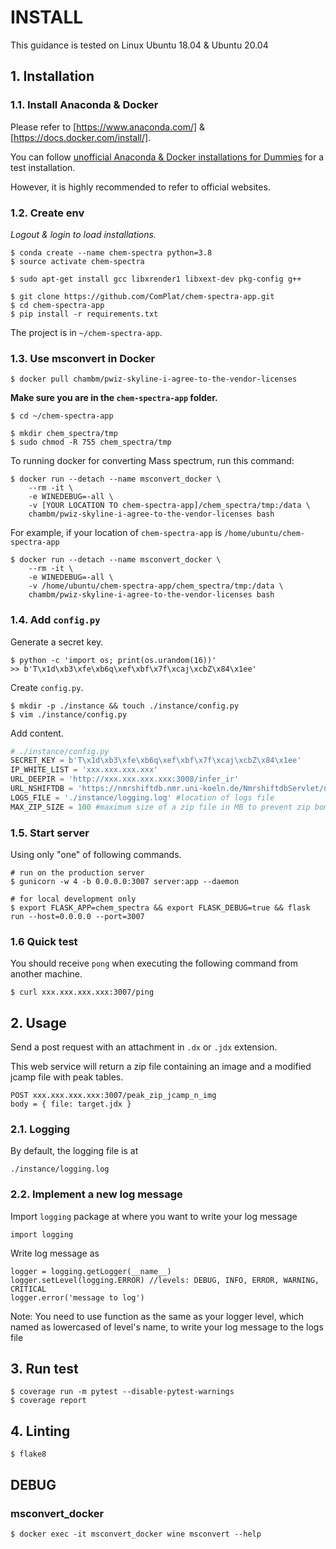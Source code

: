 # INSTALL

This guidance is tested on Linux Ubuntu 18.04 & Ubuntu 20.04

## 1. Installation

### 1.1. Install Anaconda & Docker

Please refer to [https://www.anaconda.com/] & [https://docs.docker.com/install/].

You can follow [unofficial Anaconda & Docker installations for Dummies](INSTALL_BASIC.md) for a test installation.

However, it is highly recommended to refer to official websites.

### 1.2. Create env

_Logout & login to load installations._

```
$ conda create --name chem-spectra python=3.8
$ source activate chem-spectra
```

```
$ sudo apt-get install gcc libxrender1 libxext-dev pkg-config g++
```

```
$ git clone https://github.com/ComPlat/chem-spectra-app.git
$ cd chem-spectra-app
$ pip install -r requirements.txt
```

The project is in `~/chem-spectra-app`.


### 1.3. Use msconvert in Docker

```
$ docker pull chambm/pwiz-skyline-i-agree-to-the-vendor-licenses
```

__Make sure you are in the `chem-spectra-app` folder.__
```
$ cd ~/chem-spectra-app
```

```
$ mkdir chem_spectra/tmp
$ sudo chmod -R 755 chem_spectra/tmp
```
To running docker for converting Mass spectrum, run this command:
```
$ docker run --detach --name msconvert_docker \
    --rm -it \
    -e WINEDEBUG=-all \
    -v [YOUR LOCATION TO chem-spectra-app]/chem_spectra/tmp:/data \
    chambm/pwiz-skyline-i-agree-to-the-vendor-licenses bash
```

For example, if your location of `chem-spectra-app` is `/home/ubuntu/chem-spectra-app`
```
$ docker run --detach --name msconvert_docker \
    --rm -it \
    -e WINEDEBUG=-all \
    -v /home/ubuntu/chem-spectra-app/chem_spectra/tmp:/data \
    chambm/pwiz-skyline-i-agree-to-the-vendor-licenses bash
```

### 1.4. Add `config.py`

Generate a secret key.

```
$ python -c 'import os; print(os.urandom(16))'
>> b'T\x1d\xb3\xfe\xb6q\xef\xbf\x7f\xcaj\xcbZ\x84\x1ee'
```

Create `config.py`.

```
$ mkdir -p ./instance && touch ./instance/config.py
$ vim ./instance/config.py
```

Add content.

```python
# ./instance/config.py
SECRET_KEY = b'T\x1d\xb3\xfe\xb6q\xef\xbf\x7f\xcaj\xcbZ\x84\x1ee'
IP_WHITE_LIST = 'xxx.xxx.xxx.xxx'
URL_DEEPIR = 'http://xxx.xxx.xxx.xxx:3008/infer_ir'
URL_NSHIFTDB = 'https://nmrshiftdb.nmr.uni-koeln.de/NmrshiftdbServlet/nmrshiftdbaction/quickcheck'
LOGS_FILE = './instance/logging.log' #location of logs file
MAX_ZIP_SIZE = 100 #maximum size of a zip file in MB to prevent zip bomb, default is 100 MB
```

### 1.5. Start server

Using only "one" of following commands.

```
# run on the production server
$ gunicorn -w 4 -b 0.0.0.0:3007 server:app --daemon
```


```
# for local development only
$ export FLASK_APP=chem_spectra && export FLASK_DEBUG=true && flask run --host=0.0.0.0 --port=3007
```

### 1.6 Quick test

You should receive `pong` when executing the following command from another machine.

```
$ curl xxx.xxx.xxx.xxx:3007/ping
```

## 2. Usage

Send a post request with an attachment in `.dx` or `.jdx` extension.

This web service will return a zip file containing an image and a modified jcamp file with peak tables.

```
POST xxx.xxx.xxx.xxx:3007/peak_zip_jcamp_n_img
body = { file: target.jdx }
```

### 2.1. Logging
By default, the logging file is at 
```
./instance/logging.log
```

### 2.2. Implement a new log message
Import `logging` package at where you want to write your log message
```
import logging
```

Write log message as
```
logger = logging.getLogger(__name__)
logger.setLevel(logging.ERROR) //levels: DEBUG, INFO, ERROR, WARNING, CRITICAL
logger.error('message to log')
```
Note: You need to use function as the same as your logger level, which named as lowercased of level's name, to write your log message to the logs file

## 3. Run test

```
$ coverage run -m pytest --disable-pytest-warnings
$ coverage report
```

## 4. Linting

```
$ flake8
```


## DEBUG

### msconvert_docker

```
$ docker exec -it msconvert_docker wine msconvert --help
```
